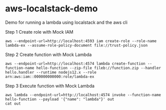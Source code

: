 # aws-localstack-demo

Demo for running a lambda using localstack and the aws cli

Step 1
Create role with Mock IAM
```
aws --endpoint-url=http://localhost:4593 iam create-role --role-name lambda-ex --assume-role-policy-document file://trust-policy.json
```

Step 2
Create function with Mock Lambda
```
aws --endpoint-url=http://localhost:4574 lambda create-function --function-name hello-function --zip-file fileb://function.zip --handler hello.handler --runtime nodejs12.x --role arn:aws:iam::000000000000:role/lambda-ex
```

Step 3
Execute function with Mock Lambda
```
aws lambda --endpoint-url=http://localhost:4574 invoke --function-name hello-function --payload '{"name": "lambda"}' out
cat out
```
